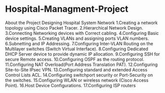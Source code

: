 # Hospital-Managment-Project
About the Project Designing Hospital System Network 1.Creating a network topology using Cisco Packet Tracer. 2.Hierarchical Network Design. 3.Connecting Networking devices with Correct cabling. 4.Configuring Basic device settings. 5.Creating VLANs and assigning ports VLAN numbers. 6.Subnetting and IP Addressing. 7.Configuring Inter-VLAN Routing on the Multilayer switches (Switch Virtual Interface). 8.Configuring Dedicated DHCP Server device to provide dynamic IP allocation. 9.Configuring SSH for secure Remote access. 10.Configuring OSPF as the routing protocol. 11.Configuring NAT Overload(Port Address Translation PAT). 12.Configuring Site-to-Site IPsec VPN. 13.Configuring standard and extended Access Control Lists ACL. 14.Configuring switchport security or Port-Security on the switches. 15.Configuring WLAN or wireless network (Cisco Access Point). 16.Host Device Configurations. 17.Configuring ISP routers

